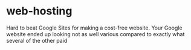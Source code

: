 # web-hosting
Hard to beat Google Sites for making a cost-free website. Your Google website ended up looking not as well various compared to exactly what several of the other paid
